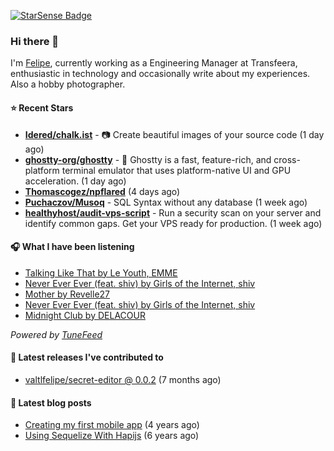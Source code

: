 <a href="https://starsense.app/developer-types" target="_blank"><img src="https://starsense.app/api/badge/?user=valtlfelipe" alt="StarSense Badge"></a>

### Hi there 👋

I'm [Felipe](https://felipevm.com), currently working as a Engineering Manager at Transfeera, enthusiastic in technology and occasionally write about my experiences. Also a hobby photographer.

#### ⭐ Recent Stars
- **[Idered/chalk.ist](https://github.com/Idered/chalk.ist)** - 📷 Create beautiful images of your source code (1 day ago)
- **[ghostty-org/ghostty](https://github.com/ghostty-org/ghostty)** - 👻 Ghostty is a fast, feature-rich, and cross-platform terminal emulator that uses platform-native UI and GPU acceleration. (1 day ago)
- **[Thomascogez/npflared](https://github.com/Thomascogez/npflared)** (4 days ago)
- **[Puchaczov/Musoq](https://github.com/Puchaczov/Musoq)** - SQL Syntax without any database (1 week ago)
- **[healthyhost/audit-vps-script](https://github.com/healthyhost/audit-vps-script)** - Run a security scan on your server and identify common gaps. Get your VPS ready for production. (1 week ago)

#### 🎧 What I have been listening
- [Talking Like That by Le Youth, EMME](https://open.spotify.com/track/2mO6cLDxTnT9NVnQ6iVfVF)
- [Never Ever Ever (feat. shiv) by Girls of the Internet, shiv](https://open.spotify.com/track/2dbnNetIFWLA7q7Fb9QcVk)
- [Mother by Revelle27](https://open.spotify.com/track/0t2j4TWXOB9aPfquUgC1hu)
- [Never Ever Ever (feat. shiv) by Girls of the Internet, shiv](https://open.spotify.com/track/2dbnNetIFWLA7q7Fb9QcVk)
- [Midnight Club by DELACOUR](https://open.spotify.com/track/6cg9Tnerna1V1ZCwPqaJWf)

_Powered by [TuneFeed](https://tunefeed.app?ref=valtlfelipe-gh-profile)_ 

#### 🚀 Latest releases I've contributed to


- [valtlfelipe/secret-editor @ 0.0.2](https://github.com/valtlfelipe/secret-editor/releases/tag/0.0.2) (7 months ago)

#### 📄 Latest blog posts
- [Creating my first mobile app](https://felipevm.com/posts/creating-my-first-mobile-app/) (4 years ago)
- [Using Sequelize With Hapijs](https://felipevm.com/posts/using-sequelize-with-hapijs/) (6 years ago)
